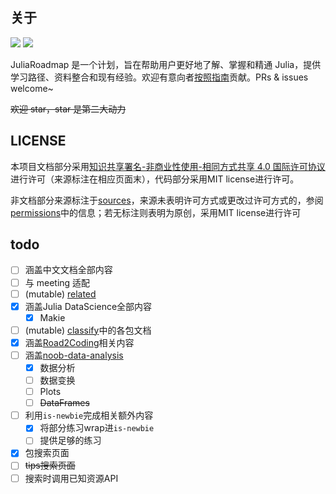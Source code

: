 ## 关于
![](https://img.shields.io/badge/LICENSE-CC%20BY--NC--SA%204.0-lightgrey) ![](https://img.shields.io/badge/Doctree-v1.4-green)

JuliaRoadmap 是一个计划，旨在帮助用户更好地了解、掌握和精通 Julia，提供学习路径、资料整合和现有经验。欢迎有意向者[按照指南](./CONTRIBUTING.md)贡献。PRs & issues welcome~

~~欢迎 star，star 是第二大动力~~

## LICENSE
本项目文档部分采用[知识共享署名-非商业性使用-相同方式共享 4.0 国际许可协议](https://creativecommons.org/licenses/by-nc-sa/4.0/)进行许可（来源标注在相应页面末），代码部分采用MIT license进行许可。

非文档部分来源标注于[sources](SOURCES.txt)，来源未表明许可方式或更改过许可方式的，参阅[permissions](PERMISSIONS.txt)中的信息；若无标注则表明为原创，采用MIT license进行许可

## todo
- [ ] 涵盖中文文档全部内容
- [ ] 与 meeting 适配
- [ ] (mutable) [related](docs/meta/related.md)
- [x] 涵盖Julia DataScience全部内容
	- [x] Makie
- [ ] (mutable) [classify](docs/blog/packages/classify.md)中的各包文档
- [x] 涵盖[Road2Coding](https://github.com/rd2coding/Road2Coding)相关内容
- [ ] 涵盖[noob-data-analysis](https://github.com/noob-data-analaysis/data-analysis)
	- [x] 数据分析
	- [ ] 数据变换
	- [ ] Plots
	- [ ] ~~DataFrames~~
- [ ] 利用`is-newbie`完成相关额外内容
	- [x] 将部分练习wrap进`is-newbie`
	- [ ] 提供足够的练习
- [x] 包搜索页面
- [ ] ~~tips搜索页面~~
- [ ] 搜索时调用已知资源API
